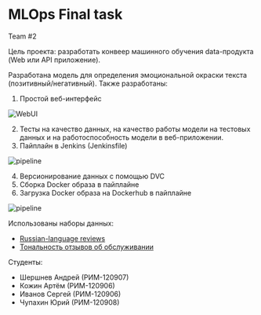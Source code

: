 # MLOps Final task

Team #2

Цель проекта: разработать конвеер машинного обучения data-продукта (Web или API приложение).

Разработана модель для определения эмоциональной окраски текста (позитивный/негативный). Также разработаны:
1. Простой веб-интерфейс

![WebUI](https://raw.github.com/DenkingOfficial/mlops_hw_6/main/static/webui-screenshot.jpg)

2. Тесты на качество данных, на качество работы модели на тестовых данных и на работоспособность модели в веб-приложении.
3. Пайплайн в Jenkins (Jenkinsfile)

![pipeline](https://raw.github.com/DenkingOfficial/mlops_hw_6/main/static/pipeline-screenshot.jpg)

4. Версионирование данных с помощью DVC
5. Сборка Docker образа в пайплайне
6. Загрузка Docker образа на Dockerhub в пайплайне

![pipeline](https://raw.github.com/DenkingOfficial/mlops_hw_6/main/static/Dockerhub-screenshot.jpg)

Использованы наборы данных:
* [Russian-language reviews](https://www.kaggle.com/datasets/laytsw/reviews)
* [Тональность отзывов об обслуживании](https://www.kaggle.com/competitions/tonality-reviews/data)

Студенты:
* Шершнев Андрей (РИМ-120907)
* Кожин Артём (РИМ-120906)
* Иванов Сергей (РИМ-120906)
* Чупахин Юрий (РИМ-120908)
